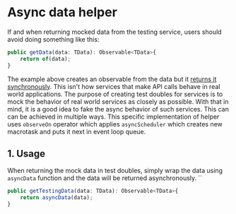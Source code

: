 # Async data helper

If and when returning mocked data from the testing service, users should avoid doing something like this:

```ts
public getData(data: TData): Observable<TData>{
	return of(data);
}
```

The example above creates an observable from the data but it [returns it synchronously](https://stackblitz.com/edit/rxjs-hx8yos?devtoolsheight=60). This isn't how services that make API calls behave in real world applications.
The purpose of creating test doubles for services is to mock the behavior of real world services as closely as possible. With that in mind, it is a good idea to fake the async behavior of such services. This can can be achieved in multiple ways.
This specific implementation of helper uses `observeOn` operator which applies `asyncScheduler` which creates new macrotask and puts it next in event loop queue.

## 1. Usage

When returning the mock data in test doubles, simply wrap the data using `asyncData` function and the data will be returned asynchronously.
``

```ts
public getTestingData(data: TData): Observable<TData>{
	return asyncData(data);
}
```
